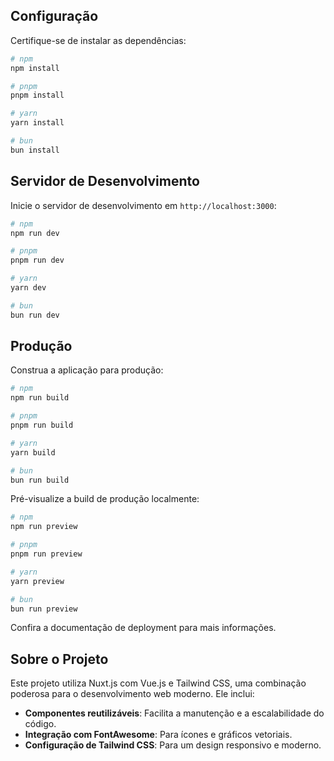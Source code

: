 
## Configuração

Certifique-se de instalar as dependências:

```bash
# npm
npm install

# pnpm
pnpm install

# yarn
yarn install

# bun
bun install
```

## Servidor de Desenvolvimento

Inicie o servidor de desenvolvimento em `http://localhost:3000`:

```bash
# npm
npm run dev

# pnpm
pnpm run dev

# yarn
yarn dev

# bun
bun run dev
```

## Produção

Construa a aplicação para produção:

```bash
# npm
npm run build

# pnpm
pnpm run build

# yarn
yarn build

# bun
bun run build
```

Pré-visualize a build de produção localmente:

```bash
# npm
npm run preview

# pnpm
pnpm run preview

# yarn
yarn preview

# bun
bun run preview
```

Confira a documentação de deployment para mais informações.

## Sobre o Projeto

Este projeto utiliza Nuxt.js com Vue.js e Tailwind CSS, uma combinação poderosa para o desenvolvimento web moderno. Ele inclui:

- **Componentes reutilizáveis**: Facilita a manutenção e a escalabilidade do código.
- **Integração com FontAwesome**: Para ícones e gráficos vetoriais.
- **Configuração de Tailwind CSS**: Para um design responsivo e moderno.

